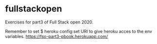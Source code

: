 # fullstackopen
Exercises for part3 of Full Stack open 2020.

Remember to set $ heroku config:set URI to give heroku acces to the env variables.
https://fso-part3-pbook.herokuapp.com/
